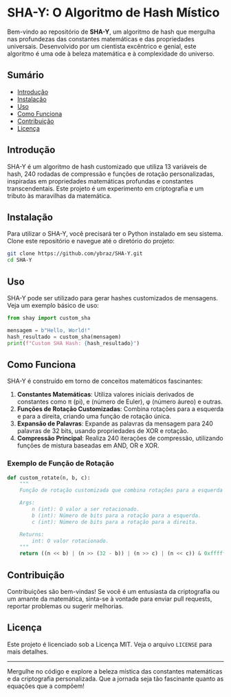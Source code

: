 # SHA-Y: O Algoritmo de Hash Místico

Bem-vindo ao repositório de **SHA-Y**, um algoritmo de hash que mergulha nas profundezas das constantes matemáticas e das propriedades universais. Desenvolvido por um cientista excêntrico e genial, este algoritmo é uma ode à beleza matemática e à complexidade do universo.

## Sumário

- [Introdução](#introdução)
- [Instalação](#instalação)
- [Uso](#uso)
- [Como Funciona](#como-funciona)
- [Contribuição](#contribuição)
- [Licença](#licença)

## Introdução

SHA-Y é um algoritmo de hash customizado que utiliza 13 variáveis de hash, 240 rodadas de compressão e funções de rotação personalizadas, inspiradas em propriedades matemáticas profundas e constantes transcendentais. Este projeto é um experimento em criptografia e um tributo às maravilhas da matemática.

## Instalação

Para utilizar o SHA-Y, você precisará ter o Python instalado em seu sistema. Clone este repositório e navegue até o diretório do projeto:

```bash
git clone https://github.com/ybraz/SHA-Y.git
cd SHA-Y
```

## Uso

SHA-Y pode ser utilizado para gerar hashes customizados de mensagens. Veja um exemplo básico de uso:

```python
from shay import custom_sha

mensagem = b"Hello, World!"
hash_resultado = custom_sha(mensagem)
print(f"Custom SHA Hash: {hash_resultado}")
```

## Como Funciona

SHA-Y é construído em torno de conceitos matemáticos fascinantes:

1. **Constantes Matemáticas**: Utiliza valores iniciais derivados de constantes como π (pi), e (número de Euler), φ (número áureo) e outras.
2. **Funções de Rotação Customizadas**: Combina rotações para a esquerda e para a direita, criando uma função de rotação única.
3. **Expansão de Palavras**: Expande as palavras da mensagem para 240 palavras de 32 bits, usando propriedades de XOR e rotação.
4. **Compressão Principal**: Realiza 240 iterações de compressão, utilizando funções de mistura baseadas em AND, OR e XOR.

### Exemplo de Função de Rotação

```python
def custom_rotate(n, b, c):
    """
    Função de rotação customizada que combina rotações para a esquerda e para a direita.

    Args:
        n (int): O valor a ser rotacionado.
        b (int): Número de bits para a rotação para a esquerda.
        c (int): Número de bits para a rotação para a direita.

    Returns:
        int: O valor rotacionado.
    """
    return ((n << b) | (n >> (32 - b)) | (n >> c) | (n << c)) & 0xffffffff
```

## Contribuição

Contribuições são bem-vindas! Se você é um entusiasta da criptografia ou um amante da matemática, sinta-se à vontade para enviar pull requests, reportar problemas ou sugerir melhorias.

## Licença

Este projeto é licenciado sob a Licença MIT. Veja o arquivo `LICENSE` para mais detalhes.

---

Mergulhe no código e explore a beleza mística das constantes matemáticas e da criptografia personalizada. Que a jornada seja tão fascinante quanto as equações que a compõem!
